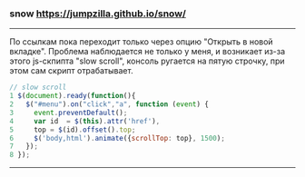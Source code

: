 ### snow <https://jumpzilla.github.io/snow/>
***
По ссылкам пока переходит только через опцию "Открыть в новой вкладке". Проблема наблюдается не только у меня, и возникает из-за этого js-скпипта "slow scroll", консоль ругается на пятую строчку, при этом сам скрипт отрабатывает.
```js
// slow scroll
1 $(document).ready(function(){
2   $("#menu").on("click","a", function (event) {
3     event.preventDefault();
4     var id  = $(this).attr('href'),
5     top = $(id).offset().top;
6     $('body,html').animate({scrollTop: top}, 1500);
7   });
8 });
```
***

